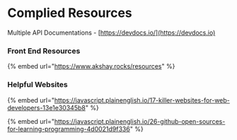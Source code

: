 # Complied Resources

Multiple API Documentations - [https://devdocs.io/](https://devdocs.io)

### Front End Resources

{% embed url="https://www.akshay.rocks/resources" %}

### Helpful Websites

{% embed url="https://javascript.plainenglish.io/17-killer-websites-for-web-developers-13e1e30345b8" %}

{% embed url="https://javascript.plainenglish.io/26-github-open-sources-for-learning-programming-4d0021d9f336" %}

